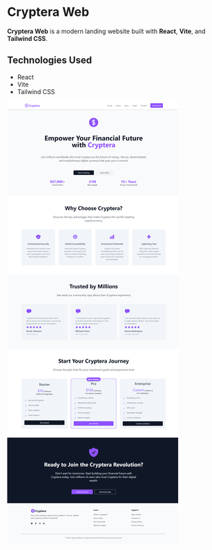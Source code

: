 # Cryptera Web

**Cryptera Web** is a modern landing website built with **React**, **Vite**, and **Tailwind CSS**.  

## Technologies Used
- React
- Vite
- Tailwind CSS

![Screenshot description](Cryptera-img.png)
